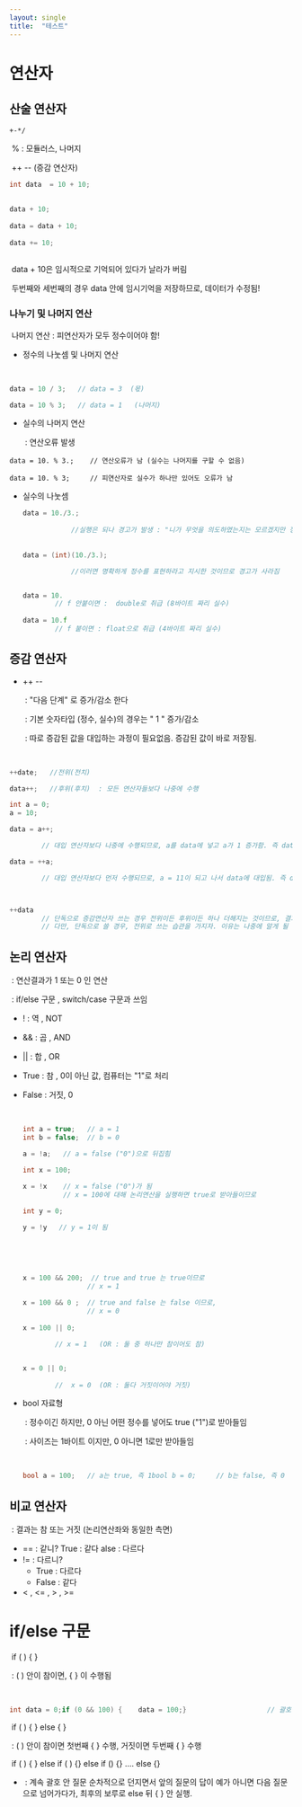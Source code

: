 ```yaml
---
layout: single
title:  "테스트"
---
```






# 연산자

## 산술 연산자

 	+-*/

​	% : 모듈러스, 나머지

​	++   --  (증감 연산자)

```c++
int data  = 10 + 10;
    
    
data + 10;
    
data = data + 10;
    
data += 10;
    
```

​     data + 10은 임시적으로 기억되어 있다가 날라가 버림

​	 두번째와 세번째의 경우 data 안에 임시기억을 저장하므로,  데이터가 수정됨!



### 		나누기 및 나머지 연산

​			   나머지 연산 :  피연산자가 모두 정수이어야 함!



   - 정수의 나눗셈 및 나머지 연산

​                  

```c++
data = 10 / 3;   // data = 3  (몫)

data = 10 % 3;   // data = 1   (나머지)
```



   - 실수의 나머지 연산

     ​	: 연산오류 발생

```
data = 10. % 3.;    // 연산오류가 남 (실수는 나머지를 구할 수 없음)

data = 10. % 3;     // 피연산자로 실수가 하나만 있어도 오류가 남

```

  - 실수의 나눗셈

    ```c++
    data = 10./3.;  
    		
    			//실행은 되나 경고가 발생 : "니가 무엇을 의도하였는지는 모르겠지만 정수형인 3을 반환할 거야. 즉 뒤에 0.333...은 잘릴거야"
    					
    					
    data = (int)(10./3.);  
    
    			//이러면 명확하게 정수를 표현하라고 지시한 것이므로 경고가 사라짐
    
    
    data = 10.    
        	// f 안붙이면 :  double로 취급 (8바이트 짜리 실수)
        
    data = 10.f   
        	// f 붙이면 : float으로 취급 (4바이트 짜리 실수)
    ```

     

## 증감 연산자

   - ++ --  

     ​	:  "다음 단계" 로    증가/감소  한다 

     ​    :    기본 숫자타입 (정수, 실수)의 경우는 " 1 " 증가/감소

     ​    :   따로 증감된 값을 대입하는 과정이 필요없음. 증감된 값이 바로 저장됨.



​					

```c++
++date;   //전위(전치)  

data++;   //후위(후치)  : 모든 연산자들보다 나중에 수행

int a = 0;
a = 10;

data = a++;     

		// 대입 연산자보다 나중에 수행되므로, a를 data에 넣고 a가 1 증가함. 즉 data = 10이 됨

data = ++a; 

		// 대입 연산자보다 먼저 수행되므로, a = 11이 되고 나서 data에 대입됨. 즉 data = 11이 됨



++data   
    	// 단독으로 증감연산자 쓰는 경우 전위이든 후위이든 하나 더해지는 것이므로, 결과가 같음
		// 다만, 단독으로 쓸 경우, 전위로 쓰는 습관을 가지자. 이유는 나중에 알게 될 것.

```

 

## 논리 연산자

​        : 연산결과가 1 또는 0 인 연산

​        : if/else 구문 , switch/case 구문과 쓰임

  - !  : 역 , NOT

  - && : 곱 , AND

  - ||   : 합 , OR

  - True   :  참 ,  0이 아닌 값,  컴퓨터는 "1"로 처리

  - False   :  거짓,  0 

    ​	

    ```c++
    int a = true;   // a = 1
    int b = false;  // b = 0
    
    a = !a;   // a = false ("0")으로 뒤집힘
    
    int x = 100;
    
    x = !x    // x = false ("0")가 됨
              // x = 100에 대해 논리연산을 실행하면 true로 받아들이므로
        
    int y = 0;
    
    y = !y   // y = 1이 됨
        
        
    ```

    ​		

    ```c++
    x = 100 && 200;  // true and true 는 true이므로 
    				// x = 1
    				
    x = 100 && 0 ;  // true and false 는 false 이므로, 
    				// x = 0
    				
    x = 100 || 0;    
    
    		// x = 1   (OR : 둘 중 하나만 참이어도 참)
    
    
    x = 0 || 0;
    		
    		//  x = 0  (OR : 둘다 거짓이어야 거짓)
    ```

    



   - bool 자료형  

     ​		: 정수이긴 하지만,  0 아닌 어떤 정수를 넣어도 true ("1")로 받아들임

     ​        : 사이즈는 1바이트 이지만,  0 아니면 1로만 받아들임

     ​		

     ```c++
     bool a = 100;   // a는 true, 즉 1bool b = 0;     // b는 false, 즉 0
     ```

     

## 비교 연산자

​			: 결과는 참 또는 거짓   (논리연산좌와 동일한 측면)

   - ==  : 같니?
     True : 같다
     alse : 다르다
   - !=   : 다르니?
     - True : 다르다
     - False : 같다
- < , <=  , > , >=





# if/else 구문

​		if ( )  {   } 

​			: ( ) 안이 참이면,  {  } 이 수행됨

​		

```c++
int data = 0;if (0 && 100) {	data = 100;}					// 괄호 : false -> data는 여전히 0if (data == 100);{	}					// 괄호 : false  -> {}안 수행안됨.
```

​	if (  )  {   }   else  {  }

​			: (   ) 안이 참이면 첫번째 {  } 수행, 거짓이면 두번째 {  } 수행

​	if (  )  {  }   else if ( ) {}  else if () {} ....  else {}

- ​			: 계속 괄호 안 질문 순차적으로 던지면서 앞의 질문의 답이 예가 아니면 다음 질문으로 넘어가다가, 최후의 보루로 else 뒤 { } 안 실행.

